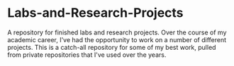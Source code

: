 # Labs-and-Research-Projects
A repository for finished labs and research projects. 
Over the course of my academic career, I've had the opportunity to work on a number of different projects. This is a catch-all repository
for some of my best work, pulled from private repositories that I've used over the years.
